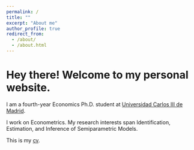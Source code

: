 ```yaml
---
permalink: /
title: ""
excerpt: "About me"
author_profile: true
redirect_from: 
  - /about/
  - /about.html
---
```


Hey there! Welcome to my personal website.  
====

I am a fourth-year Economics Ph.D. student at [Universidad Carlos III de Madrid](http://economics.uc3m.es/). 

I work on Econometrics. My research interests span Identification, Estimation, and Inference of Semiparametric Models. 

This is my [cv](http://argafacu.github.io/files/CV_FacundoArga_araz.pdf).

